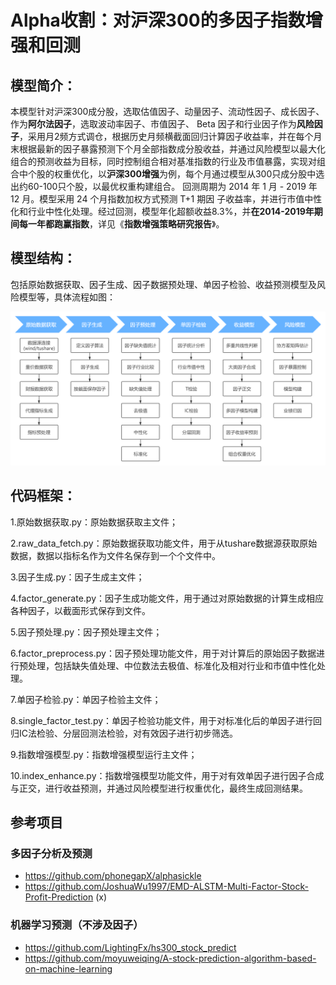 # Alpha收割：对沪深300的多因子指数增强和回测

## 模型简介：

本模型针对沪深300成分股，选取估值因子、动量因子、流动性因子、成长因子、作为**阿尔法因子**，选取波动率因子、市值因子、 Beta 因子和行业因子作为**风险因子**，采用月2频方式调仓，根据历史月频横截面回归计算因子收益率，并在每个月末根据最新的因子暴露预测下个月全部指数成分股收益，并通过风险模型以最大化组合的预测收益为目标，同时控制组合相对基准指数的行业及市值暴露，实现对组合中个股的权重优化，以**沪深300增强**为例，每个月通过模型从300只成分股中选出约60-100只个股，以最优权重构建组合。 回测周期为 2014 年 1 月 - 2019 年 12 月。模型采用 24 个月指数加权方式预测 T+1 期因 子收益率，并进行市值中性化和行业中性化处理。经过回测，模型年化超额收益8.3%，并**在2014-2019年期间每一年都跑赢指数**，详见《**指数增强策略研究报告**》。

## 模型结构：

包括原始数据获取、因子生成、因子数据预处理、单因子检验、收益预测模型及风险模型等，具体流程如图：

![](指数增强模型结构.png)


## 代码框架：

1.原始数据获取.py：原始数据获取主文件；

2.raw_data_fetch.py：原始数据获取功能文件，用于从tushare数据源获取原始数据，数据以指标名作为文件名保存到一个个文件中。

3.因子生成.py：因子生成主文件；

4.factor_generate.py：因子生成功能文件，用于通过对原始数据的计算生成相应各种因子，以截面形式保存到文件。

5.因子预处理.py：因子预处理主文件；

6.factor_preprocess.py：因子预处理功能文件，用于对计算后的原始因子数据进行预处理，包括缺失值处理、中位数法去极值、标准化及相对行业和市值中性化处理。

7.单因子检验.py：单因子检验主文件；

8.single_factor_test.py：单因子检验功能文件，用于对标准化后的单因子进行回归IC法检验、分层回测法检验，对有效因子进行初步筛选。

9.指数增强模型.py：指数增强模型运行主文件；

10.index_enhance.py：指数增强模型功能文件，用于对有效单因子进行因子合成与正交，进行收益预测，并通过风险模型进行权重优化，最终生成回测结果。

## 参考项目

### 多因子分析及预测
- https://github.com/phonegapX/alphasickle
- https://github.com/JoshuaWu1997/EMD-ALSTM-Multi-Factor-Stock-Profit-Prediction (x)

### 机器学习预测（不涉及因子）
- https://github.com/LightingFx/hs300_stock_predict
- https://github.com/moyuweiqing/A-stock-prediction-algorithm-based-on-machine-learning
